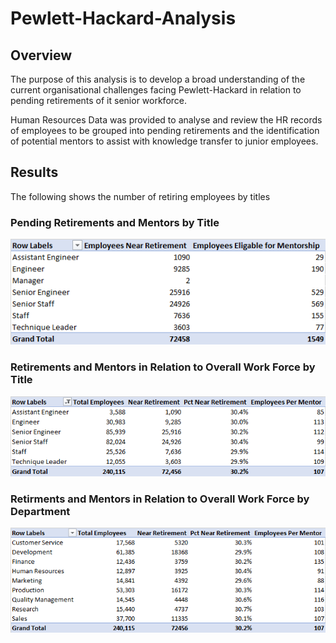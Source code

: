 # Pewlett-Hackard-Analysis

## Overview
The purpose of this analysis is to develop a broad understanding of the current organisational challenges facing Pewlett-Hackard in relation to pending retirements of it senior workforce.

Human Resources Data was provided to analyse and review the HR records of employees to be grouped into pending retirements and the identification of potential mentors to assist with knowledge transfer to junior employees.

## Results
The following shows the number of retiring employees by titles

### Pending Retirements and Mentors by Title
![Retirements_Mentors_1](/Resources/pivot_table_1.png)

### Retirements and Mentors in Relation to Overall Work Force by Title
![By_Title_Table](/Resources/pivot_table_by_title.png)

### Retirments and Mentors in Relation to Overall Work Force by Department
![By_Dept_Table](/Resources/pivot_table_by_dept.png)
